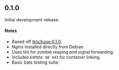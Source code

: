 ## 0.1.0

Initial development release.

#### Notes

- Based off [tklx/base:0.1.0](https://github.com/tklx/base/releases/tag/0.1.0).
- Nginx installed directly from Debian.
- Uses tini for zombie reaping and signal forwarding.
- Includes ``EXPOSE 80 443`` for container linking.
- Basic bats testing suite.

